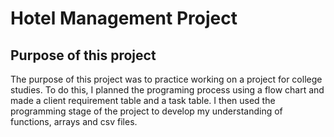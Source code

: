 # Hotel Management Project

## Purpose of this project

The purpose of this project was to practice working on a project for college studies. To do this, I planned the programing process using a flow chart and made a client requirement table and a task table. I then used the programming stage of the project to develop my understanding of functions, arrays and csv files. 
